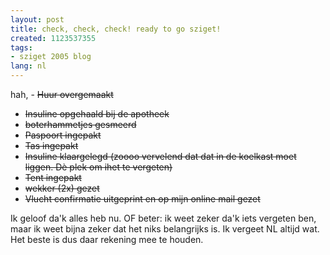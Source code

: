 ```yaml
---
layout: post
title: check, check, check! ready to go sziget!
created: 1123537355
tags:
- sziget 2005 blog
lang: nl
---
```

hah, - <s>Huur overgemaakt</s>
- <s>Insuline opgehaald bij de apotheek</s>
- <s>boterhammetjes gesmeerd</s>
- <s>Paspoort ingepakt</s>
- <s>Tas ingepakt</s>
- <s>Insuline klaargelegd (zoooo vervelend dat dat in de koelkast moet liggen. Dè plek om ihet te vergeten)</s>
- <s>Tent ingepakt</s>
- <s>wekker (2x) gezet</s>
- <s>Vlucht confirmatie uitgeprint en op mijn online mail gezet</s>
<!--break-->Ik geloof da'k alles heb nu. OF beter: ik weet zeker da'k iets vergeten ben, maar ik weet bijna zeker dat het niks belangrijks is. Ik vergeet NL altijd wat. Het beste is dus daar rekening mee te houden. 
